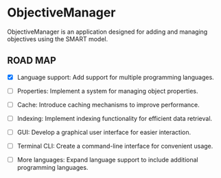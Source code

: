 # ObjectiveManager

ObjectiveManager is an application designed for adding and managing objectives using the SMART model.

## ROAD MAP
- [x] Language support: Add support for multiple programming languages.
- [ ] Properties: Implement a system for managing object properties.
- [ ] Cache: Introduce caching mechanisms to improve performance.
- [ ] Indexing: Implement indexing functionality for efficient data retrieval.
- [ ] GUI: Develop a graphical user interface for easier interaction.
- [ ] Terminal CLI: Create a command-line interface for convenient usage.
- [ ] More languages: Expand language support to include additional programming languages.


